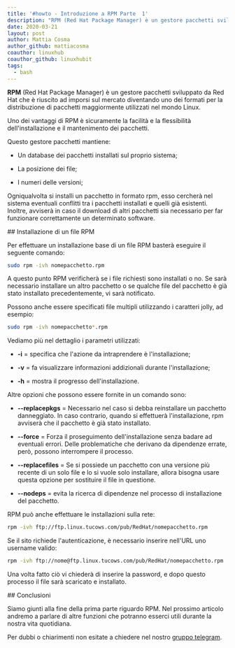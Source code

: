 ```yaml
---
title: '#howto - Introduzione a RPM Parte  1'
description: "RPM (Red Hat Package Manager) è un gestore pacchetti sviluppato da Red Hat che è riuscito ad imporsi su.."
date: 2020-03-21
layout: post
author: Mattia Cosma
author_github: mattiacosma
coauthor: linuxhub
coauthor_github: linuxhubit
tags:
  - bash
---
```

**RPM** (Red Hat Package Manager) è un gestore pacchetti sviluppato da Red Hat che è riuscito ad imporsi sul mercato diventando uno dei formati per la distribuzione di pacchetti maggiormente utilizzati nel mondo Linux.

Uno dei vantaggi di RPM è sicuramente la facilità e la flessibilità dell'installazione e il mantenimento dei pacchetti.

Questo gestore pacchetti mantiene:

-   Un database dei pacchetti installati sul proprio sistema;
    
-   La posizione dei file;
    
-   I numeri delle versioni;
    

Ogniqualvolta si installi un pacchetto in formato rpm, esso cercherà nel sistema eventuali conflitti tra i pacchetti installati e quelli già esistenti. Inoltre, avviserà in caso il download di altri pacchetti sia necessario per far funzionare correttamente un determinato software.

## Installazione di un file RPM

Per effettuare un installazione base di un file RPM basterà eseguire il seguente comando:

```bash
sudo rpm -ivh nomepacchetto.rpm
```

A questo punto RPM verificherà se i file richiesti sono installati o no. Se sarà necessario installare un altro pacchetto o se qualche file del pacchetto è già stato installato precedentemente, vi sarà notificato.

Possono anche essere specificati file multipli utilizzando i caratteri jolly, ad esempio:

```bash
sudo rpm -ivh nomepacchetto*.rpm
```

Vediamo più nel dettaglio i parametri utilizzati:

-   **-i** = specifica che l'azione da intraprendere è l'installazione;
    
-   **-v** = fa visualizzare informazioni addizionali durante l'installazione;
    
-   **-h** = mostra il progresso dell'installazione.
    

Altre opzioni che possono essere fornite in un comando sono:

-   **--replacepkgs** = Necessario nel caso si debba reinstallare un pacchetto danneggiato. In caso contrario, quando si effettuerà l'installazione, rpm avviserà che il pacchetto è già stato installato.
    
-   **--force** = Forza il proseguimento dell'installazione senza badare ad eventuali errori. Delle problematiche che derivano da dipendenze errate, però, possono interrompere il processo.
    
-   **--replacefiles** = Se si possiede un pacchetto con una versione più recente di un solo file e lo si vuole solo installare, allora bisogna usare questa opzione per sostituire il file in questione.
    
-   **--nodeps** = evita la ricerca di dipendenze nel processo di installazione del pacchetto.

RPM può anche effettuare le installazioni sulla rete:

```bash
rpm -ivh ftp://ftp.linux.tucows.com/pub/RedHat/nomepacchetto.rpm
```

Se il sito richiede l'autenticazione, è necessario inserire nell'URL uno username valido:

```bash
rpm -ivh ftp://nome@ftp.linux.tucows.com/pub/RedHat/nomepacchetto.rpm
```

Una volta fatto ciò vi chiederà di inserire la password, e dopo questo processo il file sarà scaricato e installato.

## Conclusioni

Siamo giunti alla fine della prima parte riguardo RPM. Nel prossimo articolo andremo a parlare di altre funzioni che potranno esserci utili durante la nostra vita quotidiana.
    
Per dubbi o chiarimenti non esitate a chiedere nel nostro [gruppo telegram](https://t.me/linuxpeople).